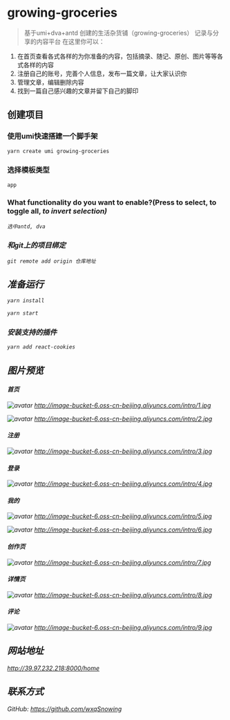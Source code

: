 # growing-groceries
> 基于umi+dva+antd 创建的生活杂货铺（growing-groceries）
> 记录与分享的内容平台
在这里你可以：
1. 在首页查看各式各样的为你准备的内容，包括摘录、随记、原创、图片等等各式各样的内容
2. 注册自己的账号，完善个人信息，发布一篇文章，让大家认识你
3. 管理文章，编辑删除内容
4. 找到一篇自己感兴趣的文章并留下自己的脚印

## 创建项目
### 使用umi快速搭建一个脚手架
```bash
yarn create umi growing-groceries
```
### 选择模板类型
    app
### What functionality do you want to enable?(Press <space> to select, <a> to toggle all, <i> to invert selection)
    选中antd, dva

### 和git上的项目绑定
    git remote add origin 仓库地址

## 准备运行

```bash
yarn install
```

```bash
yarn start
```

### 安装支持的插件

```bash
yarn add react-cookies
```

## 图片预览
#### 首页
![avatar](http://image-bucket-6.oss-cn-beijing.aliyuncs.com/intro/1.jpg)
http://image-bucket-6.oss-cn-beijing.aliyuncs.com/intro/1.jpg

![avatar](http://image-bucket-6.oss-cn-beijing.aliyuncs.com/intro/2.jpg)
http://image-bucket-6.oss-cn-beijing.aliyuncs.com/intro/2.jpg

#### 注册
![avatar](http://image-bucket-6.oss-cn-beijing.aliyuncs.com/intro/3.jpg)
http://image-bucket-6.oss-cn-beijing.aliyuncs.com/intro/3.jpg

#### 登录
![avatar](http://image-bucket-6.oss-cn-beijing.aliyuncs.com/intro/4.jpg)
http://image-bucket-6.oss-cn-beijing.aliyuncs.com/intro/4.jpg

#### 我的
![avatar](http://image-bucket-6.oss-cn-beijing.aliyuncs.com/intro/5.jpg)
http://image-bucket-6.oss-cn-beijing.aliyuncs.com/intro/5.jpg

![avatar](http://image-bucket-6.oss-cn-beijing.aliyuncs.com/intro/6.jpg)
http://image-bucket-6.oss-cn-beijing.aliyuncs.com/intro/6.jpg

#### 创作页
![avatar](http://image-bucket-6.oss-cn-beijing.aliyuncs.com/intro/7.jpg)
http://image-bucket-6.oss-cn-beijing.aliyuncs.com/intro/7.jpg

#### 详情页
![avatar](http://image-bucket-6.oss-cn-beijing.aliyuncs.com/intro/8.jpg)
http://image-bucket-6.oss-cn-beijing.aliyuncs.com/intro/8.jpg

#### 评论
![avatar](http://image-bucket-6.oss-cn-beijing.aliyuncs.com/intro/9.jpg)
http://image-bucket-6.oss-cn-beijing.aliyuncs.com/intro/9.jpg

## 网站地址
http://39.97.232.218:8000/home

## 联系方式
GitHub:  https://github.com/wxqSnowing